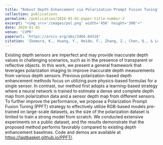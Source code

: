 ```yaml
---
title: "Robust Depth Enhancement via Polarization Prompt Fusion Tuning"
collection: publications
permalink: /publication/2024-01-01-paper-title-number-3
excerpt: "<img src='/images/pol.png' width='450' height='300'>"
date: 2024-01-01
venue: 'CVPR'
paperurl: 'https://arxiv.org/abs/2404.04318'
citation: 'Ikemura, K., Huang, Y., Heide, F., Zhang, Z., Chen, Q., & Lei, C. (2024). Robust Depth Enhancement via Polarization Prompt Fusion Tuning. In <i>Proceedings of the ieee/cvf conference on computer vision and pattern recognition</i>.'
---
```


Existing depth sensors are imperfect and may provide inaccurate depth values in challenging scenarios, such as in the presence of transparent or reflective objects. In this work, we present a general framework that leverages polarization imaging to improve inaccurate depth measurements from various depth sensors. Previous polarization-based depth enhancement methods focus on utilizing pure physics-based formulas for a single sensor. In contrast, our method first adopts a learning-based strategy where a neural network is trained to estimate a dense and complete depth map from polarization data and a sensor depth map from different sensors. To further improve the performance, we propose a Polarization Prompt Fusion Tuning (PPFT) strategy to effectively utilize RGB-based models pre-trained on large-scale datasets, as the size of the polarization dataset is limited to train a strong model from scratch. We conducted extensive experiments on a public dataset, and the results demonstrate that the proposed method performs favorably compared to existing depth enhancement baselines. Code and demos are available at https://lastbasket.github.io/PPFT/.
